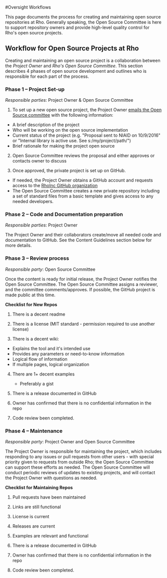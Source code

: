 #Oversight Workflows

This page documents the process for creating and maintaining open source repositories at Rho. Generally speaking, the Open Source Committee is here to support repository owners and provide high-level quality control for Rho's open source projects. 

## Workflow for Open Source Projects at Rho

Creating and maintaining an open source project is a collaboration between the _Project Owner_ and _Rho's Open Source Committee_. This section describes 4 phases of open source development and outlines who is responsible for each part of the process.

### Phase 1 – Project Set-up 

_Responsible parties_: Project Owner & Open Source Committee

1. To set up a new open source project, the Project Owner [emails the Open Source committee](mailto:opensource@rhoworld.com) with the following information: 
 - A brief description of the project
 - Who will be working on the open source implementation
 - Current status of the project (e.g. "Proposal sent to NIAID on 10/9/2016" or "Internal library is active use. See s:/my/project/path/")
 - Brief rationale for making the project open source

2. Open Source Committee reviews the proposal and either approves or contacts owner to discuss

3. Once approved, the private project is set up on GitHub.
  - If needed, the Project Owner obtains a GitHub account and requests access to the [RhoInc GitHub organization](https://github.com/RhoInc)
  - The Open Source Committee creates a new private repository including a set of standard files from a basic template and gives access to any needed developers.

### Phase 2 – Code and Documentation preparation 

_Responsible parties_: Project Owner

The Project Owner and their collaborators create/move all needed code and documentation to GitHub. See the Content Guidelines section below for more details.

### Phase 3 – Review process

_Responsible party_: Open Source Committee

Once the content is ready for initial release, the Project Owner notifies the Open Source Committee. The Open Source Committee assigns a reviewer, and the committee comments/approves. If possible, the GitHub project is made public at this time.

**Checklist for New Repos**

1. There is a decent readme

2. There is a license (MIT standard - permission required to use another license)

3. There is a decent wiki:
 - Explains the tool and it's intended use
 - Provides any parameters or need-to-know information
 - Logical flow of information
 - If multiple pages, logical organization
  
4. There are 1+ decent examples
	- Preferably a gist
  
5. There is a release documented in GitHub

6. Owner has confirmed that there is no confidential information in the repo

7. Code review been completed.

### Phase 4 – Maintenance

_Responsible party_: Project Owner and Open Source Committee

The Project Owner is responsible for maintaining the project, which includes responding to any issues or pull requests from other users - with special priority given to requests from outside Rho; the Open Source Committee can support these efforts as needed. The Open Source Committee will conduct periodic reviews of updates to existing projects, and will contact the Project Owner with questions as needed.

**Checklist for Maintaining Repos**

1. Pull requests have been maintained

2. Links are still functional

3. License is current

4. Releases are current

5. Examples are relevant and functional

6. There is a release documented in GitHub

7. Owner has confirmed that there is no confidential information in the repo

8. Code review been completed.